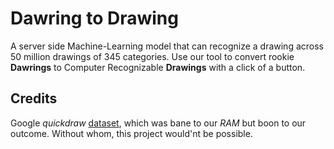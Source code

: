 # Dawring to Drawing

A server side Machine-Learning model that can recognize a drawing across 50 million drawings of 345 categories. Use our tool to convert rookie __Dawrings__ to Computer Recognizable __Drawings__ with a click of a button.

## Credits

Google _quickdraw_ [dataset](https://quickdraw.withgoogle.com/data), which was bane to our _RAM_ but boon to our outcome.
Without whom, this project would'nt be possible.
